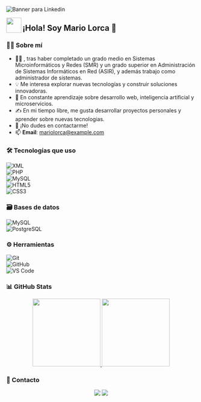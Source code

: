 ![Banner para Linkedin](https://github.com/user-attachments/assets/8fc69a84-1bf3-4429-b638-228ecc7ec0ec)

<img src="./assets/HandWave.gif" width="40" align="left"/>  
<h2 align="left">¡Hola! Soy Mario Lorca 👋 </h2>

### 👨‍💻 Sobre mí

- 👨‍💻 , tras haber completado un grado medio en Sistemas Microinformáticos y Redes (SMR) y un grado superior en Administración de Sistemas Informáticos en Red (ASIR), y además trabajo como administrador de sistemas.  
- 💡 Me interesa explorar nuevas tecnologías y construir soluciones innovadoras.  
- 🌱 En constante aprendizaje sobre desarrollo web, inteligencia artificial y microservicios.  
- ✍️ En mi tiempo libre, me gusta desarrollar proyectos personales y aprender sobre nuevas tecnologias.  
- 💬 ¡No dudes en contactarme!  
- 📫 **Email**: [mariolorca@example.com](mailto:mariolorca@example.com)  

### 🛠 Tecnologías que uso

![XML](https://img.shields.io/badge/xml-%23E34F26.svg?style=for-the-badge&logo=xml&logoColor=white)  
![PHP](https://img.shields.io/badge/php-%23777BB4.svg?style=for-the-badge&logo=php&logoColor=white)  
![MySQL](https://img.shields.io/badge/mysql-%2300f.svg?style=for-the-badge&logo=mysql&logoColor=white)  
![HTML5](https://img.shields.io/badge/html5-%23E34F26.svg?style=for-the-badge&logo=html5&logoColor=white)  
![CSS3](https://img.shields.io/badge/css3-%231572B6.svg?style=for-the-badge&logo=css3&logoColor=white)  


### 🗃 Bases de datos

![MySQL](https://img.shields.io/badge/MySQL-%2300f.svg?style=for-the-badge&logo=mysql&logoColor=white)  
![PostgreSQL](https://img.shields.io/badge/PostgreSQL-%23316192.svg?style=for-the-badge&logo=postgresql&logoColor=white)  

### ⚙️ Herramientas

![Git](https://img.shields.io/badge/git-%23F05033.svg?style=for-the-badge&logo=git&logoColor=white)  
![GitHub](https://img.shields.io/badge/github-%23121011.svg?style=for-the-badge&logo=github&logoColor=white)  
![VS Code](https://img.shields.io/badge/Visual%20Studio%20Code-0078d7.svg?style=for-the-badge&logo=visual-studio-code&logoColor=white)  

### 📊 GitHub Stats

<p align="center">
  <a href="https://github.com/Mariolm02">
    <img height="180em" src="https://github-readme-stats-eight-theta.vercel.app/api?username=Mariolm02&show_icons=true&theme=algolia&include_all_commits=true&count_private=true"/>
  </a>
  <a href="https://github.com/Mariolm02">
    <img height="180em" src="https://github-readme-stats-eight-theta.vercel.app/api/top-langs/?username=Mariolm02&layout=compact&langs_count=8&theme=algolia"/>
  </a>
</p>

### 💼 Contacto

<p align="center">
<a href="https://www.linkedin.com/in/mariolorca/"><img src="https://img.shields.io/badge/LinkedIn-Mario%20Lorca-blue?style=flat&logo=linkedin"/></a>
<a href="mailto:mariolorca@example.com"><img src="https://img.shields.io/badge/Gmail-mariolorca%40example.com-red?style=flat&logo=gmail"/></a>
</p>
